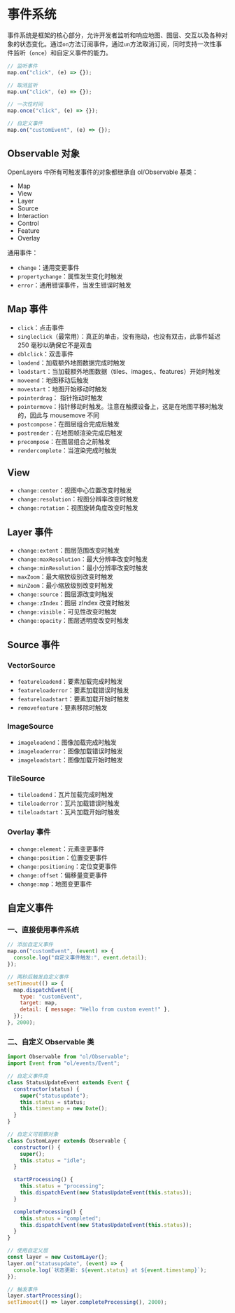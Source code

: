 # 事件系统

事件系统是框架的核心部分，允许开发者监听和响应地图、图层、交互以及各种对象的状态变化。通过`on`方法订阅事件，通过`un`方法取消订阅，同时支持一次性事件监听（`once`）和自定义事件的能力。

```js
// 监听事件
map.on("click", (e) => {});

// 取消监听
map.un("click", (e) => {});

// 一次性时间
map.once("click", (e) => {});

// 自定义事件
map.on("customEvent", (e) => {});
```

## Observable 对象

OpenLayers 中所有可触发事件的对象都继承自 ol/Observable 基类：

- Map
- View
- Layer
- Source
- Interaction
- Control
- Feature
- Overlay

通用事件：

- `change`：通用变更事件
- `propertychange`：属性发生变化时触发
- `error`：通用错误事件，当发生错误时触发

## Map 事件

- `click`：点击事件
- `singleclick`（最常用）：真正的单击，没有拖动，也没有双击，此事件延迟 250 毫秒以确保它不是双击
- `dblclick`：双击事件
- `loadend`：加载额外地图数据完成时触发
- `loadstart`：当加载额外地图数据（tiles、images,、features）开始时触发
- `moveend`：地图移动后触发
- `movestart`：地图开始移动时触发
- `pointerdrag`： 指针拖动时触发
- `pointermove`：指针移动时触发。注意在触摸设备上，这是在地图平移时触发的，因此与 mousemove 不同
- `postcompose`：在图层组合完成后触发
- `postrender`：在地图帧渲染完成后触发
- `precompose`：在图层组合之前触发
- `rendercomplete`：当渲染完成时触发

## View

- `change:center`：视图中心位置改变时触发
- `change:resolution`：视图分辨率改变时触发
- `change:rotation`：视图旋转角度改变时触发

## Layer 事件

- `change:extent`：图层范围改变时触发
- `change:maxResolution`：最大分辨率改变时触发
- `change:minResolution`：最小分辨率改变时触发
- `maxZoom`：最大缩放级别改变时触发
- `minZoom`：最小缩放级别改变时触发
- `change:source`：图层源改变时触发
- `change:zIndex`：图层 zIndex 改变时触发
- `change:visible`：可见性改变时触发
- `change:opacity`：图层透明度改变时触发

## Source 事件

### VectorSource

- `featureloadend`：要素加载完成时触发
- `featureloaderror`：要素加载错误时触发
- `featureloadstart`：要素加载开始时触发
- `removefeature`：要素移除时触发

### ImageSource

- `imageloadend`：图像加载完成时触发
- `imageloaderror`：图像加载错误时触发
- `imageloadstart`：图像加载开始时触发

### TileSource

- `tileloadend`：瓦片加载完成时触发
- `tileloaderror`：瓦片加载错误时触发
- `tileloadstart`：瓦片加载开始时触发

### Overlay 事件

- `change:element`：元素变更事件
- `change:position`：位置变更事件
- `change:positioning`：定位变更事件
- `change:offset`：偏移量变更事件
- `change:map`：地图变更事件

## 自定义事件

### 一、直接使用事件系统

```js
// 添加自定义事件
map.on("customEvent", (event) => {
  console.log("自定义事件触发:", event.detail);
});

// 两秒后触发自定义事件
setTimeout(() => {
  map.dispatchEvent({
    type: "customEvent",
    target: map,
    detail: { message: "Hello from custom event!" },
  });
}, 2000);
```

### 二、自定义 Observable 类


```js
import Observable from "ol/Observable";
import Event from "ol/events/Event";

// 自定义事件类
class StatusUpdateEvent extends Event {
  constructor(status) {
    super("statusupdate");
    this.status = status;
    this.timestamp = new Date();
  }
}

// 自定义可观察对象
class CustomLayer extends Observable {
  constructor() {
    super();
    this.status = "idle";
  }

  startProcessing() {
    this.status = "processing";
    this.dispatchEvent(new StatusUpdateEvent(this.status));
  }

  completeProcessing() {
    this.status = "completed";
    this.dispatchEvent(new StatusUpdateEvent(this.status));
  }
}

// 使用自定义层
const layer = new CustomLayer();
layer.on("statusupdate", (event) => {
  console.log(`状态更新: ${event.status} at ${event.timestamp}`);
});

// 触发事件
layer.startProcessing();
setTimeout(() => layer.completeProcessing(), 2000);
```
